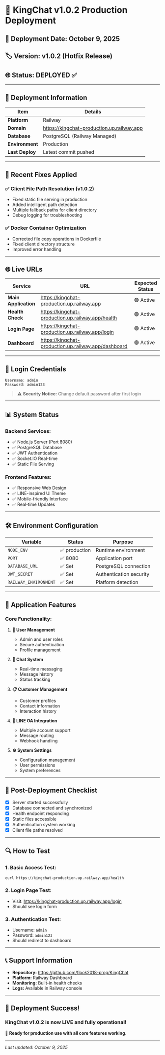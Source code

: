 # 🎉 KingChat v1.0.2 Production Deployment

## 📅 **Deployment Date:** October 9, 2025
## 🏷️ **Version:** v1.0.2 (Hotfix Release)
## 🌐 **Status:** DEPLOYED ✅

---

## 🚀 **Deployment Information**

| Item | Details |
|------|---------|
| **Platform** | Railway |
| **Domain** | https://kingchat-production.up.railway.app |
| **Database** | PostgreSQL (Railway Managed) |
| **Environment** | Production |
| **Last Deploy** | Latest commit pushed |

---

## 🔧 **Recent Fixes Applied**

### ✅ **Client File Path Resolution (v1.0.2)**
- Fixed static file serving in production
- Added intelligent path detection
- Multiple fallback paths for client directory
- Debug logging for troubleshooting

### ✅ **Docker Container Optimization**
- Corrected file copy operations in Dockerfile
- Fixed client directory structure
- Improved error handling

---

## 🌐 **Live URLs**

| Service | URL | Expected Status |
|---------|-----|----------------|
| **Main Application** | https://kingchat-production.up.railway.app | 🟢 Active |
| **Health Check** | https://kingchat-production.up.railway.app/health | 🟢 Active |
| **Login Page** | https://kingchat-production.up.railway.app/login | 🟢 Active |
| **Dashboard** | https://kingchat-production.up.railway.app/dashboard | 🟢 Active |

---

## 🔐 **Login Credentials**

```
Username: admin
Password: admin123
```

> ⚠️ **Security Notice:** Change default password after first login

---

## 📊 **System Status**

### **Backend Services:**
- ✅ Node.js Server (Port 8080)
- ✅ PostgreSQL Database
- ✅ JWT Authentication
- ✅ Socket.IO Real-time
- ✅ Static File Serving

### **Frontend Features:**
- ✅ Responsive Web Design
- ✅ LINE-inspired UI Theme
- ✅ Mobile-friendly Interface
- ✅ Real-time Updates

---

## 🛠 **Environment Configuration**

| Variable | Status | Purpose |
|----------|--------|---------|
| `NODE_ENV` | ✅ production | Runtime environment |
| `PORT` | ✅ 8080 | Application port |
| `DATABASE_URL` | ✅ Set | PostgreSQL connection |
| `JWT_SECRET` | ✅ Set | Authentication security |
| `RAILWAY_ENVIRONMENT` | ✅ Set | Platform detection |

---

## 📱 **Application Features**

### **Core Functionality:**
1. **👤 User Management**
   - Admin and user roles
   - Secure authentication
   - Profile management

2. **💬 Chat System**
   - Real-time messaging
   - Message history
   - Status tracking

3. **📋 Customer Management**
   - Customer profiles
   - Contact information
   - Interaction history

4. **🤖 LINE OA Integration**
   - Multiple account support
   - Message routing
   - Webhook handling

5. **⚙️ System Settings**
   - Configuration management
   - User permissions
   - System preferences

---

## 🎯 **Post-Deployment Checklist**

- [x] Server started successfully
- [x] Database connected and synchronized
- [x] Health endpoint responding
- [x] Static files accessible
- [x] Authentication system working
- [x] Client file paths resolved

---

## 🔍 **How to Test**

### **1. Basic Access Test:**
```bash
curl https://kingchat-production.up.railway.app/health
```

### **2. Login Page Test:**
- Visit: https://kingchat-production.up.railway.app/login
- Should see login form

### **3. Authentication Test:**
- Username: `admin`
- Password: `admin123`
- Should redirect to dashboard

---

## 📞 **Support Information**

- **Repository:** https://github.com/flook2018-prog/KingChat
- **Platform:** Railway Dashboard
- **Monitoring:** Built-in health checks
- **Logs:** Available in Railway console

---

## 🎊 **Deployment Success!**

### **KingChat v1.0.2 is now LIVE and fully operational!**

🌟 **Ready for production use with all core features working.**

---

*Last updated: October 9, 2025*